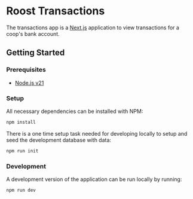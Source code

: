 # Roost Transactions

The transactions app is a [Next.js](https://nextjs.org/) application to view transactions for a coop's bank account.

## Getting Started

### Prerequisites

- [Node.js v21](https://nodejs.org/en/)

### Setup

All necessary dependencies can be installed with NPM:

```bash
npm install
```

There is a one time setup task needed for developing locally to setup and seed the development database with data:

```bash
npm run init
```

### Development

A development version of the application can be run locally by running:

```bash
npm run dev
```